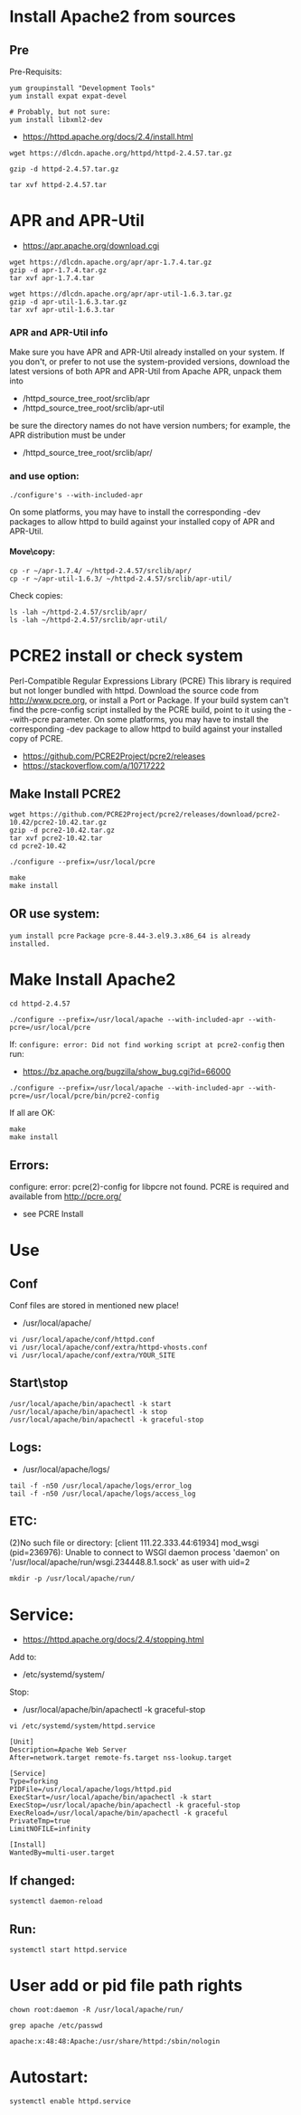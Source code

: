 # Install Apache2 from sources

## Pre
Pre-Requisits:
```
yum groupinstall "Development Tools"
yum install expat expat-devel

# Probably, but not sure:
yum install libxml2-dev
```


- https://httpd.apache.org/docs/2.4/install.html

```
wget https://dlcdn.apache.org/httpd/httpd-2.4.57.tar.gz

gzip -d httpd-2.4.57.tar.gz

tar xvf httpd-2.4.57.tar

```

# APR and APR-Util

- https://apr.apache.org/download.cgi

```
wget https://dlcdn.apache.org/apr/apr-1.7.4.tar.gz
gzip -d apr-1.7.4.tar.gz
tar xvf apr-1.7.4.tar
```

```
wget https://dlcdn.apache.org/apr/apr-util-1.6.3.tar.gz
gzip -d apr-util-1.6.3.tar.gz
tar xvf apr-util-1.6.3.tar
```

### APR and APR-Util info

Make sure you have APR and APR-Util already installed on your system. 
If you don't, or prefer to not use the system-provided versions, download the latest versions of both APR and APR-Util from Apache APR, unpack them into 

- /httpd_source_tree_root/srclib/apr
- /httpd_source_tree_root/srclib/apr-util

be sure the directory names do not have version numbers; for example, the APR distribution must be under 
- /httpd_source_tree_root/srclib/apr/

### and use option:

`./configure's --with-included-apr`

On some platforms, you may have to install the corresponding -dev packages to allow httpd to build against your installed copy of APR and APR-Util.

#### Move\copy:

```
cp -r ~/apr-1.7.4/ ~/httpd-2.4.57/srclib/apr/
cp -r ~/apr-util-1.6.3/ ~/httpd-2.4.57/srclib/apr-util/
```

Check copies: 

```
ls -lah ~/httpd-2.4.57/srclib/apr/
ls -lah ~/httpd-2.4.57/srclib/apr-util/
```

# PCRE2 install or check system

Perl-Compatible Regular Expressions Library (PCRE)
This library is required but not longer bundled with httpd. 
Download the source code from http://www.pcre.org, or install a Port or Package. 
If your build system can't find the pcre-config script installed by the PCRE build, point to it using the --with-pcre parameter. 
On some platforms, you may have to install the corresponding -dev package to allow httpd to build against your installed copy of PCRE.

- https://github.com/PCRE2Project/pcre2/releases
- https://stackoverflow.com/a/10717222

## Make Install PCRE2

```
wget https://github.com/PCRE2Project/pcre2/releases/download/pcre2-10.42/pcre2-10.42.tar.gz
gzip -d pcre2-10.42.tar.gz
tar xvf pcre2-10.42.tar
cd pcre2-10.42

./configure --prefix=/usr/local/pcre

make
make install
```

## OR use system:
`yum install pcre`
`Package pcre-8.44-3.el9.3.x86_64 is already installed.`


# Make Install Apache2

```
cd httpd-2.4.57
```

`
./configure --prefix=/usr/local/apache --with-included-apr --with-pcre=/usr/local/pcre
`

If: `configure: error: Did not find working script at pcre2-config` then run:

- https://bz.apache.org/bugzilla/show_bug.cgi?id=66000

`
./configure --prefix=/usr/local/apache --with-included-apr --with-pcre=/usr/local/pcre/bin/pcre2-config
`

If all are OK:

```
make
make install
```

## Errors:

configure: error: pcre(2)-config for libpcre not found. PCRE is required and available from http://pcre.org/
- see PCRE Install

# Use

## Conf

Conf files are stored in mentioned new place! 
- /usr/local/apache/

```
vi /usr/local/apache/conf/httpd.conf
vi /usr/local/apache/conf/extra/httpd-vhosts.conf
vi /usr/local/apache/conf/extra/YOUR_SITE
```

## Start\stop
```
/usr/local/apache/bin/apachectl -k start
/usr/local/apache/bin/apachectl -k stop
/usr/local/apache/bin/apachectl -k graceful-stop
```

## Logs:
- /usr/local/apache/logs/
```
tail -f -n50 /usr/local/apache/logs/error_log
tail -f -n50 /usr/local/apache/logs/access_log
```


## ETC:

(2)No such file or directory: [client 111.22.333.44:61934] mod_wsgi (pid=236976): Unable to connect to WSGI daemon process 'daemon' on '/usr/local/apache/run/wsgi.234448.8.1.sock' as user with uid=2

```
mkdir -p /usr/local/apache/run/
```


# Service:

- https://httpd.apache.org/docs/2.4/stopping.html

Add to:
- /etc/systemd/system/

Stop:
- /usr/local/apache/bin/apachectl -k graceful-stop

`
vi /etc/systemd/system/httpd.service
`

```
[Unit]
Description=Apache Web Server
After=network.target remote-fs.target nss-lookup.target

[Service]
Type=forking
PIDFile=/usr/local/apache/logs/httpd.pid
ExecStart=/usr/local/apache/bin/apachectl -k start
ExecStop=/usr/local/apache/bin/apachectl -k graceful-stop
ExecReload=/usr/local/apache/bin/apachectl -k graceful
PrivateTmp=true
LimitNOFILE=infinity

[Install]
WantedBy=multi-user.target
```

## If changed:
`
systemctl daemon-reload
`

## Run:

`
systemctl start httpd.service
`


# User add or pid file path rights

```
chown root:daemon -R /usr/local/apache/run/

grep apache /etc/passwd

apache:x:48:48:Apache:/usr/share/httpd:/sbin/nologin

```

# Autostart:

`
systemctl enable httpd.service
`
